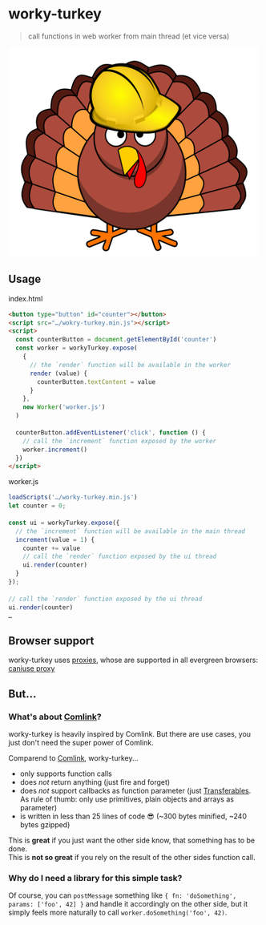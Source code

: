 # worky-turkey

> call functions in web worker from main thread (et vice versa)

<img src="worky-turkey.svg" width="500" alt="a turkey with a safety helmet">

## Usage

index.html

```html
<button type="button" id="counter"></button>
<script src="…/wokry-turkey.min.js"></script>
<script>
  const counterButton = document.getElementById('counter')
  const worker = workyTurkey.expose(
    {
      // the `render` function will be available in the worker
      render (value) {
        counterButton.textContent = value
      }
    },
    new Worker('worker.js')
  )

  counterButton.addEventListener('click', function () {
    // call the `increment` function exposed by the worker
    worker.increment()
  })
</script>
```

worker.js

```js
loadScripts('…/worky-turkey.min.js')
let counter = 0;

const ui = workyTurkey.expose({
  // the `increment` function will be available in the main thread
  increment(value = 1) {
    counter += value
    // call the `render` function exposed by the ui thread
    ui.render(counter)
  }
});

// call the `render` function exposed by the ui thread
ui.render(counter)
…
```

## Browser support

worky-turkey uses [proxies](https://developer.mozilla.org/en-US/docs/Web/JavaScript/Reference/Global_Objects/Proxy), whose are supported in all evergreen browsers: [caniuse proxy](https://caniuse.com/#feat=proxy)

## But...

### What's about [Comlink](https://github.com/GoogleChromeLabs/comlink)?

worky-turkey is heavily inspired by Comlink. But there are use cases, you just don't need the super power of Comlink.

Comparend to [Comlink](https://github.com/GoogleChromeLabs/comlink), worky-turkey...

- only supports function calls
- does _not_ return anything (just fire and forget)
- does _not_ support callbacks as function parameter (just [Transferables](https://github.com/GoogleChromeLabs/comlink/blob/master/structured-clone-table.md). As rule of thumb: only use primitives, plain objects and arrays as parameter)
- is written in less than 25 lines of code 😎 (~300 bytes minified, ~240 bytes gzipped)

This is **great** if you just want the other side know, that something has to be done.  
This is **not so great** if you rely on the result of the other sides function call.

### Why do I need a library for this simple task?

Of course, you can `postMessage` something like `{ fn: 'doSomething', params: ['foo', 42] }` and handle it accordingly on the other side, but it simply feels more naturally to call `worker.doSomething('foo', 42)`.
